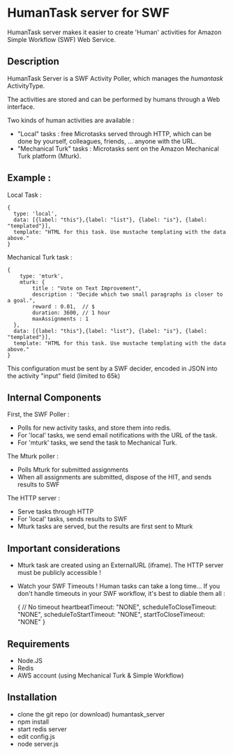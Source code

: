 # HumanTask server for SWF


HumanTask server makes it easier to create 'Human' activities for Amazon Simple Workflow (SWF) Web Service.


## Description

HumanTask Server is a SWF Activity Poller, which manages the *humantask* ActivityType.

The activities are stored and can be performed by humans through a Web interface.

Two kinds of human activities are available :

 * "Local" tasks : free Microtasks served through HTTP, which can be done by yourself, colleagues, friends, ... anyone with the URL.
 * "Mechanical Turk" tasks : Microtasks sent on the Amazon Mechanical Turk platform (Mturk).


## Example :

Local Task :

    {
      type: 'local',
      data: [{label: "this"},{label: "list"}, {label: "is"}, {label: "templated"}],
      template: "HTML for this task. Use mustache templating with the data above."
    }

Mechanical Turk task :

    {
    	type: 'mturk',
    	mturk: {
        	title : "Vote on Text Improvement",
         	description : "Decide which two small paragraphs is closer to a goal.",
         	reward : 0.01,  // $
         	duration: 3600, // 1 hour
         	maxAssignments : 1
      },
      data: [{label: "this"},{label: "list"}, {label: "is"}, {label: "templated"}],
      template: "HTML for this task. Use mustache templating with the data above."
    }

This configuration must be sent by a SWF decider, encoded in JSON into the activity "input" field (limited to 65k)


## Internal Components


First, the SWF Poller :

 * Polls for new activity tasks, and store them into redis.
 * For 'local' tasks, we send email notifications with the URL of the task.
 * For 'mturk' tasks, we send the task to Mechanical Turk.


The Mturk poller :

 * Polls Mturk for submitted assignments
 * When all assignments are submitted, dispose of the HIT, and sends results to SWF


The HTTP server :

 * Serve tasks through HTTP
 * For 'local' tasks, sends results to SWF
 * Mturk tasks are served, but the results are first sent to Mturk


## Important considerations


 * Mturk task are created using an ExternalURL (iframe). The HTTP server must be publicly accessible !


 * Watch your SWF Timeouts ! Human tasks can take a long time... If you don't handle timeouts in your SWF workflow, it's best to diable them all :

    {
       // No timeout
       heartbeatTimeout: "NONE",
       scheduleToCloseTimeout: "NONE",
       scheduleToStartTimeout: "NONE",
       startToCloseTimeout: "NONE"
    }


## Requirements

 * Node.JS
 * Redis
 * AWS account (using Mechanical Turk & Simple Workflow)


## Installation

 * clone the git repo (or download) humantask_server
 * npm install
 * start redis server
 * edit config.js
 * node server.js

